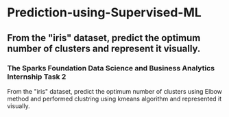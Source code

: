 # Prediction-using-Supervised-ML
## From the "iris" dataset, predict the optimum number of clusters and represent it visually.
### The Sparks Foundation Data Science and Business Analytics Internship Task 2
From the "iris" dataset, predict the optimum number of clusters using Elbow method and performed clustring using kmeans algorithm and represented it visually.
